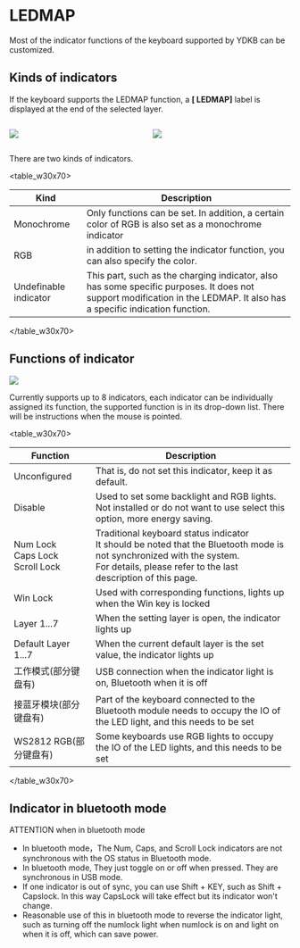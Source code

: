 # LEDMAP

Most of the indicator functions of the keyboard supported by YDKB can be customized.


## Kinds of indicators

If the keyboard supports the LEDMAP function, a **[ LEDMAP]** label is displayed at the end of the selected layer.

<html>
<two_col>
<div style="float:left;width:48%;">

![](/assets/ledmap_01.png?)
</div>
<div style="float:left;width:3%;">&nbsp;</div>
<div style="float:left;width:48%;">

![](/assets/ledmap_03.png?)
</div>
</two_col>
<div style="clear:both;"></div>
</html>

There are two kinds of indicators.

<table_w30x70>

| Kind | Description |
| --- | --- |
| Monochrome | Only functions can be set. In addition, a certain color of RGB is also set as a monochrome indicator |
| RGB | in addition to setting the indicator function, you can also specify the color. |
| Undefinable indicator | This part, such as the charging indicator, also has some specific purposes. It does not support modification in the LEDMAP. It also has a specific indication function. |

</table_w30x70>


## Functions of indicator 

<div style="width: 600px">

![](/assets/ledmap_02.png?600)
</div>

Currently supports up to 8 indicators, each indicator can be individually assigned its function, the supported function is in its drop-down list. There will be instructions when the mouse is pointed.

<table_w30x70>

| Function | Description |
| --- | --- |
| Unconfigured | That is, do not set this indicator, keep it as default. |
| Disable | Used to set some backlight and RGB lights. Not installed or do not want to use select this option, more energy saving. |
| Num Lock<br>Caps Lock<br>Scroll Lock | Traditional keyboard status indicator <html><br></html> It should be noted that the Bluetooth mode is not synchronized with the system. <html><br></html>For details, please refer to the last description of this page. |
| Win Lock | Used with corresponding functions, lights up when the Win key is locked |
| Layer 1...7 | When the setting layer is open, the indicator lights up |
| Default Layer 1...7  | When the current default layer is the set value, the indicator lights up |
| 工作模式(部分键盘有) | USB connection when the indicator light is on, Bluetooth when it is off |
| 接蓝牙模块(部分键盘有) | Part of the keyboard connected to the Bluetooth module needs to occupy the IO of the LED light, and this needs to be set|
| WS2812 RGB(部分键盘有) | Some keyboards use RGB lights to occupy the IO of the LED lights, and this needs to be set |

</table_w30x70>


## Indicator in bluetooth mode

<div class="attention">
<subtitle>ATTENTION when in bluetooth mode</subtitle>

  - In bluetooth mode，The Num, Caps, and Scroll Lock indicators are not synchronous with the OS status in Bluetooth mode. 
  - In bluetooth mode, They just toggle on or off when pressed. They are synchronous in USB mode.
  - If one indicator is out of sync, you can use Shift + KEY, such as Shift + Capslock. In this way CapsLock will take effect but its indicator won't change.
  - Reasonable use of this in bluetooth mode to reverse the indicator light, such as turning off the numlock light when numlock is on and light on when it is off, which can save power.
</div>


